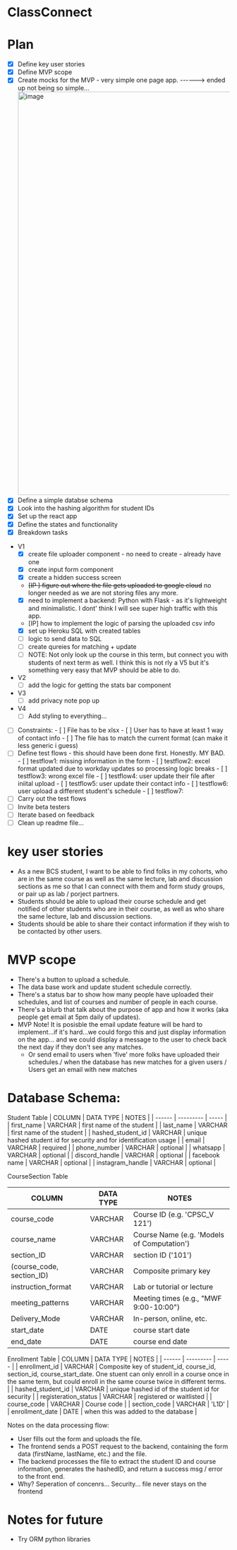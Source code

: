 # ClassConnect

# Plan

- [x] Define key user stories
- [x] Define MVP scope
- [x] Create mocks for the MVP - very simple one page app.
      ------> ended up not being so simple...
     <img width="914" alt="image" src="https://github.com/user-attachments/assets/d530b6c1-beb8-4659-9c8f-92e423035229" />
- [x] Define a simple databse schema
- [X] Look into the hashing algorithm for student IDs
- [X] Set up the react app
- [X] Define the states and functionality
- [X] Breakdown tasks

- V1
  - [x] create file uploader component - no need to create - already have one
  - [x] create input form component
  - [x] create a hidden success screen

  - ~~[IP ] figure out where the file gets uploaded to google cloud~~ no longer needed as we are not storing files any more.
  - [x] need to implement a backend: Python with Flask - as it's lightweight and minimalistic. I dont' think I will see super high traffic with this app.
  - [IP] how to implement the logic of parsing the uploaded csv info
  - [x] set up Heroku SQL with created tables
  - [ ] logic to send data to SQL
  - [ ] create qureies for matching + update
  - [ ] NOTE: Not only look up the course in this term, but connect you with students of next term as well. I think this is not rly a V5 but it's something very easy that MVP should be able to do. 
- V2
  - [ ] add the logic for getting the stats bar component
- V3
  - [ ] add privacy note pop up
- V4
  - [ ] Add styling to everything...
- [ ] Constraints:
      - [ ] File has to be xlsx
      - [ ] User has to have at least 1 way of contact info
      - [ ] The file has to match the current format (can make it less generic i guess)
- [ ] Define test flows - this should have been done first. Honestly. MY BAD.   
      - [ ] testflow1: missing information in the form
      - [ ] testflow2: excel format updated due to workday updates so processing logic breaks
      - [ ] testflow3: wrong excel file
      - [ ] testflow4: user update their file after iniital upload
      - [ ] testflow5: user update their contact info
      - [ ] testflow6: user upload a different student's schedule
      - [ ] testflow7: 
- [ ] Carry out the test flows
- [ ] Invite beta testers
- [ ] Iterate based on feedback
- [ ] Clean up readme file...

# key user stories

- As a new BCS student, I want to be able to find folks in my cohorts, who are in the same course as well as the same lecture, lab and discussion sections as me so that I can connect with them and form study groups, or pair up as lab / porject partners.
- Students should be able to upload their course schedule and get notified of other students who are in their course, as well as who share the same lecture, lab and discussion sections.
- Students should be able to share their contact information if they wish to be contacted by other users.

# MVP scope

- There's a button to upload a schedule.
- The data base work and update student schedule correctly.
- There's a status bar to show how many people have uploaded their schedules, and list of courses and number of people in each course.
- There's a blurb that talk about the purpose of app and how it works (aka people get email at 5pm daily of updates).
- MVP Note! It is posisble the email update feature will be hard to implement...if it's hard...we could forgo this and just display information on the app... and we could display a message to the user to check back the next day if they don't see any matches.
  - Or send email to users when 'five' more folks have uploaded their schedules./ when the database has new matches for a given users / Users get an email with new matches

# Database Schema:

Student Table
| COLUMN | DATA TYPE | NOTES |
| ------ | --------- | ----- |
| first_name | VARCHAR | first name of the student |
| last_name | VARCHAR | first name of the student |
| hashed_student_id | VARCHAR | unique hashed student id for security and for identification usage |
| email | VARCHAR | required |
| phone_number | VARCHAR | optional |
| whatsapp | VARCHAR | optional |
| discord_handle | VARCHAR | optional |
| facebook name | VARCHAR | optional |
| instagram_handle | VARCHAR | optional |

CourseSection Table

| COLUMN                    | DATA TYPE | NOTES                                      |
| ------------------------- | --------- | ------------------------------------------ |
| course_code               | VARCHAR   | Course ID (e.g. 'CPSC_V 121')              |
| course_name               | VARCHAR   | Course Name (e.g. 'Models of Computation') |
| section_ID                | VARCHAR   | section ID ('101')                         |
| (course_code, section_ID) | VARCHAR   | Composite primary key                      |
| instruction_format        | VARCHAR   | Lab or tutorial or lecture                 |
| meeting_patterns          | VARCHAR   | Meeting times (e.g., "MWF 9:00-10:00")     |
| Delivery_Mode             | VARCHAR   | In-person, online, etc.                    |
| start_date                | DATE      | course start date                          |
| end_date                  | DATE      | course end date                            |

Enrollment Table
| COLUMN | DATA TYPE | NOTES |
| ------ | --------- | ----- |
| enrollment_id | VARCHAR | Composite key of student_id, course_id, section_id, course_start_date. One stuent can only enroll in a course once in the same term, but could enroll in the same course twice in different terms. |
| hashed_student_id | VARCHAR | unique hashed id of the student id for security |
| registeration_status | VARCHAR | registered or waitlisted |
| course_code | VARCHAR | Course code |
| section_code | VARCHAR | 'L1D' |
| enrollment_date | DATE | when this was added to the database |

Notes on the data processing flow:

- User fills out the form and uploads the file.
- The frontend sends a POST request to the backend, containing the form data (firstName, lastName, etc.) and the file.
- The backend processes the file to extract the student ID and course information, generates the hashedID, and return a success msg / error to the front end.
- Why? Seperation of concenrs... Security... file never stays on the frontend

# Notes for future

- Try ORM python libraries
